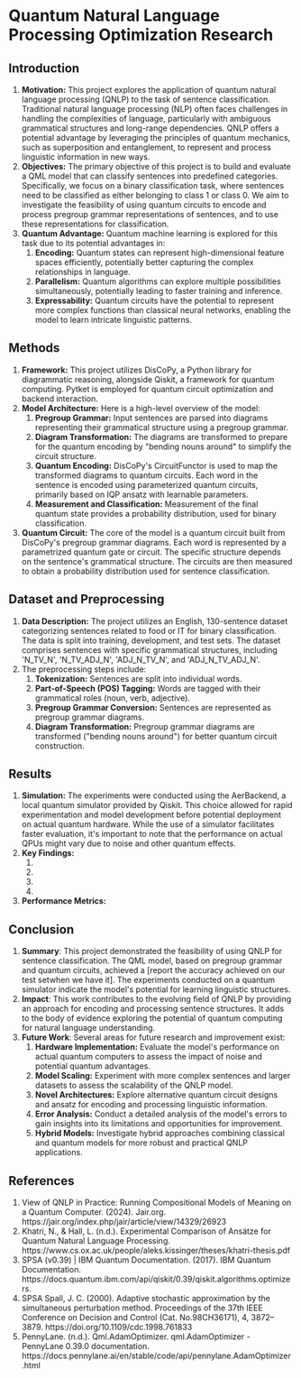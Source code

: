 **<h1>Quantum Natural Language Processing Optimization Research</h1>**
**<h2>Introduction</h2>**
<ol>
  <li><b>Motivation:</b> This project explores the application of quantum natural language processing (QNLP) to the task of sentence classification. Traditional natural language processing (NLP) often faces challenges in handling the complexities of language, particularly with ambiguous grammatical structures and long-range dependencies. QNLP offers a potential advantage by leveraging the principles of quantum mechanics, such as superposition and entanglement, to represent and process linguistic information in new ways.</li>
  <li><b>Objectives:</b> The primary objective of this project is to build and evaluate a QML model that can classify sentences into predefined categories. Specifically, we focus on a binary classification task, where sentences need to be classified as either belonging to class 1 or class 0. We aim to investigate the feasibility of using quantum circuits to encode and process pregroup grammar representations of sentences, and to use these representations for classification.</li>
  <li><b>Quantum Advantage:</b> Quantum machine learning is explored for this task due to its potential advantages in:
    <ol>
      <li><b>Encoding:</b> Quantum states can represent high-dimensional feature spaces efficiently, potentially better capturing the complex relationships in language.</li>
      <li><b>Parallelism:</b> Quantum algorithms can explore multiple possibilities simultaneously, potentially leading to faster training and inference.</li>
      <li><b>Expressability:</b> Quantum circuits have the potential to represent more complex functions than classical neural networks, enabling the model to learn intricate linguistic patterns.</li>
    </ol>
  </li>
</ol>

**<h2>Methods</h2>**
<ol>
  <li><b>Framework:</b> This project utilizes DisCoPy, a Python library for diagrammatic reasoning, alongside Qiskit, a framework for quantum computing. Pytket is employed for quantum circuit optimization and backend interaction.</li>
  <li><b>Model Architecture:</b> Here is a high-level overview of the model:
    <ol>
      <li><b>Pregroup Grammar:</b> Input sentences are parsed into diagrams representing their grammatical structure using a pregroup grammar.</li>
      <li><b>Diagram Transformation:</b> The diagrams are transformed to prepare for the quantum encoding by "bending nouns around" to simplify the circuit structure.</li>
      <li><b>Quantum Encoding:</b> DisCoPy's CircuitFunctor is used to map the transformed diagrams to quantum circuits. Each word in the sentence is encoded using parameterized quantum circuits, primarily based on IQP ansatz with learnable parameters.</li>
      <li><b>Measurement and Classification:</b> Measurement of the final quantum state provides a probability distribution, used for binary classification.</li>
    </ol>
  </li>
  <li><b>Quantum Circuit:</b> The core of the model is a quantum circuit built from DisCoPy's pregroup grammar diagrams. Each word is represented by a parametrized quantum gate or circuit. The specific structure depends on the sentence's grammatical structure. The circuits are then measured to obtain a probability distribution used for sentence classification.</li>
</ol>

**<h2>Dataset and Preprocessing</h2>**
<ol>
  <li><b>Data Description:</b> The project utilizes an English, 130-sentence dataset categorizing sentences related to food or IT for binary classification. The data is split into training, development, and test sets. The dataset comprises sentences with specific grammatical structures, including 'N_TV_N', 'N_TV_ADJ_N', 'ADJ_N_TV_N', and 'ADJ_N_TV_ADJ_N'.
  </li>
  <li>The preprocessing steps include:
    <ol>
      <li><b>Tokenization:</b> Sentences are split into individual words.</li>
      <li><b>Part-of-Speech (POS) Tagging:</b> Words are tagged with their grammatical roles (noun, verb, adjective).</li>
      <li><b>Pregroup Grammar Conversion:</b> Sentences are represented as pregroup grammar diagrams.</li>
      <li><b>Diagram Transformation:</b> Pregroup grammar diagrams are transformed ("bending nouns around") for better quantum circuit construction.</li>
    </ol>
  </li>
</ol>

**<h2>Results</h2>**
<ol>
  <li><b>Simulation:</b> The experiments were conducted using the AerBackend, a local quantum simulator provided by Qiskit. This choice allowed for rapid experimentation and model development before potential deployment on actual quantum hardware. While the use of a simulator facilitates faster evaluation, it's important to note that the performance on actual QPUs might vary due to noise and other quantum effects.</li>
  <li><b>Key Findings:</b>
    <ol>
      <li></li>
      <li></li>
      <li></li>
      <li></li>
    </ol>
  </li>
  <li><b>Performance Metrics:</b> </li>
</ol>

**<h2>Conclusion</h2>**
<ol>
  <li><b>Summary</b>: This project demonstrated the feasibility of using QNLP for sentence classification. The QML model, based on pregroup grammar and quantum circuits, achieved a [report the accuracy achieved on our test setwhen we have it]. The experiments conducted on a quantum simulator indicate the model's potential for learning linguistic structures.</li>
  <li><b>Impact</b>: This work contributes to the evolving field of QNLP by providing an approach for encoding and processing sentence structures. It adds to the body of evidence exploring the potential of quantum computing for natural language understanding.</li>
  <li><b>Future Work</b>: Several areas for future research and improvement exist:
    <ol>
      <li><b>Hardware Implementation:</b> Evaluate the model's performance on actual quantum computers to assess the impact of noise and potential quantum advantages.</li>
      <li><b>Model Scaling:</b> Experiment with more complex sentences and larger datasets to assess the scalability of the QNLP model.</li>
      <li><b>Novel Architectures:</b> Explore alternative quantum circuit designs and ansatz for encoding and processing linguistic information.</li>
      <li><b>Error Analysis:</b> Conduct a detailed analysis of the model's errors to gain insights into its limitations and opportunities for improvement.</li>
      <li><b>Hybrid Models:</b> Investigate hybrid approaches combining classical and quantum models for more robust and practical QNLP applications.</li>
    </ol>
  </li>
</ol>

**<h2>References</h2>**
<ol>
  <li> View of QNLP in Practice: Running Compositional Models of Meaning on a Quantum Computer. (2024). 
Jair.org. https://jair.org/index.php/jair/article/view/14329/26923</li>
  <li>Khatri, N., & Hall, L. (n.d.). Experimental Comparison of Ansätze for Quantum Natural Language Processing. 
https://www.cs.ox.ac.uk/people/aleks.kissinger/theses/khatri-thesis.pdf</li>
  <li>SPSA (v0.39) | IBM Quantum Documentation. (2017). IBM Quantum Documentation. 
https://docs.quantum.ibm.com/api/qiskit/0.39/qiskit.algorithms.optimizers.</li>
  <li>SPSA Spall, J. C. (2000). Adaptive stochastic approximation by the simultaneous perturbation method. Proceedings 
of the 37th IEEE Conference on Decision and Control (Cat. No.98CH36171), 4, 3872–3879.  
https://doi.org/10.1109/cdc.1998.761833 
  <li>PennyLane. (n.d.). Qml.AdamOptimizer. qml.AdamOptimizer - PennyLane 0.39.0 documentation. 
https://docs.pennylane.ai/en/stable/code/api/pennylane.AdamOptimizer.html</li>
</li>
</ol>

